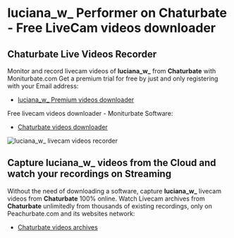 # luciana_w_ Performer on Chaturbate - Free LiveCam videos downloader

## Chaturbate Live Videos Recorder

Monitor and record livecam videos of **luciana_w_** from **Chaturbate** with Moniturbate.com
Get a premium trial for free by just and only registering with your Email address:
* [luciana_w_ Premium videos downloader](https://moniturbate.com/request-demo-licence-key.html)

Free livecam videos downloader - Moniturbate Software:
* [Chaturbate videos downloader](https://moniturbate.com/moniturbate-download-software.html)

![luciana_w_ livecam videos recorder](https://peachurnet.com/templates/moniturbate-software.png)


## Capture luciana_w_ videos from the Cloud and watch your recordings on Streaming

Without the need of downloading a software, capture **luciana_w_** livecam videos from **Chaturbate** 100% online.
Watch Livecam archives from **Chaturbate** unlimitedly from thousands of existing recordings, only on Peachurbate.com and its websites network:
* [Chaturbate videos archives](https://peachurnet.com/)